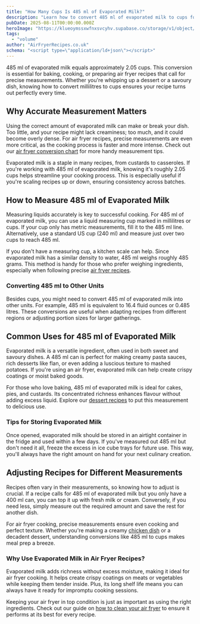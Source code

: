 ```yaml
---
title: "How Many Cups Is 485 ml of Evaporated Milk?"
description: "Learn how to convert 485 ml of evaporated milk to cups for perfect baking and cooking results every time. Simple, accurate, and hassle-free!"
pubDate: 2025-08-11T00:00:00.000Z
heroImage: "https://klueoymssxwfnxsvcyhv.supabase.co/storage/v1/object/public/md/how-many-cups-is-485-ml-evaporated-milk-30e6483d.webp"
tags:
  - "volume"
author: "AirFryerRecipes.co.uk"
schema: "<script type=\"application/ld+json\"></script>"
---
```


<p>485 ml of evaporated milk equals approximately 2.05 cups. This conversion is essential for baking, cooking, or preparing air fryer recipes that call for precise measurements. Whether you're whipping up a dessert or a savoury dish, knowing how to convert millilitres to cups ensures your recipe turns out perfectly every time.</p>

<h2>Why Accurate Measurement Matters</h2>  
<p>Using the correct amount of evaporated milk can make or break your dish. Too little, and your recipe might lack creaminess; too much, and it could become overly dense. For air fryer recipes, precise measurements are even more critical, as the cooking process is faster and more intense. Check out our <a href=https://www.airfryerrecipe.co.uk/air-fryer-conversion-chart>air fryer conversion chart</a> for more handy measurement tips.</p>  

<p>Evaporated milk is a staple in many recipes, from custards to casseroles. If you're working with 485 ml of evaporated milk, knowing it's roughly 2.05 cups helps streamline your cooking process. This is especially useful if you're scaling recipes up or down, ensuring consistency across batches.</p>  

<h2>How to Measure 485 ml of Evaporated Milk</h2>  
<p>Measuring liquids accurately is key to successful cooking. For 485 ml of evaporated milk, you can use a liquid measuring cup marked in millilitres or cups. If your cup only has metric measurements, fill it to the 485 ml line. Alternatively, use a standard US cup (240 ml) and measure just over two cups to reach 485 ml.</p>  

<p>If you don't have a measuring cup, a kitchen scale can help. Since evaporated milk has a similar density to water, 485 ml weighs roughly 485 grams. This method is handy for those who prefer weighing ingredients, especially when following precise <a href=https://www.airfryerrecipe.co.uk/recipes>air fryer recipes</a>.</p>  

<h3>Converting 485 ml to Other Units</h3>  
<p>Besides cups, you might need to convert 485 ml of evaporated milk into other units. For example, 485 ml is equivalent to 16.4 fluid ounces or 0.485 litres. These conversions are useful when adapting recipes from different regions or adjusting portion sizes for larger gatherings.</p>  

<h2>Common Uses for 485 ml of Evaporated Milk</h2>  
<p>Evaporated milk is a versatile ingredient, often used in both sweet and savoury dishes. A 485 ml can is perfect for making creamy pasta sauces, rich desserts like flan, or even adding a luscious texture to mashed potatoes. If you're using an air fryer, evaporated milk can help create crispy coatings or moist baked goods.</p>  

<p>For those who love baking, 485 ml of evaporated milk is ideal for cakes, pies, and custards. Its concentrated richness enhances flavour without adding excess liquid. Explore our <a href=https://www.airfryerrecipe.co.uk/recipe-category/dessert>dessert recipes</a> to put this measurement to delicious use.</p>  

<h3>Tips for Storing Evaporated Milk</h3>  
<p>Once opened, evaporated milk should be stored in an airtight container in the fridge and used within a few days. If you've measured out 485 ml but don't need it all, freeze the excess in ice cube trays for future use. This way, you'll always have the right amount on hand for your next culinary creation.</p>  

<h2>Adjusting Recipes for Different Measurements</h2>  
<p>Recipes often vary in their measurements, so knowing how to adjust is crucial. If a recipe calls for 485 ml of evaporated milk but you only have a 400 ml can, you can top it up with fresh milk or cream. Conversely, if you need less, simply measure out the required amount and save the rest for another dish.</p>  

<p>For air fryer cooking, precise measurements ensure even cooking and perfect texture. Whether you're making a creamy <a href=https://www.airfryerrecipe.co.uk/recipe-category/chicken>chicken dish</a> or a decadent dessert, understanding conversions like 485 ml to cups makes meal prep a breeze.</p>  

<h3>Why Use Evaporated Milk in Air Fryer Recipes?</h3>  
<p>Evaporated milk adds richness without excess moisture, making it ideal for air fryer cooking. It helps create crispy coatings on meats or vegetables while keeping them tender inside. Plus, its long shelf life means you can always have it ready for impromptu cooking sessions.</p>  

<p>Keeping your air fryer in top condition is just as important as using the right ingredients. Check out our guide on <a href=https://www.airfryerrecipe.co.uk/air-fryer-cleaner>how to clean your air fryer</a> to ensure it performs at its best for every recipe.</p>